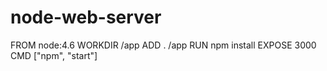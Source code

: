 # node-web-server

FROM node:4.6
WORKDIR /app
ADD . /app
RUN npm install
EXPOSE 3000
CMD ["npm", "start"]
